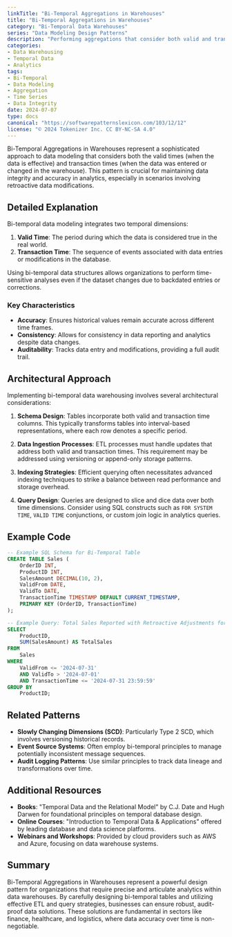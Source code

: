 ```yaml
---
linkTitle: "Bi-Temporal Aggregations in Warehouses"
title: "Bi-Temporal Aggregations in Warehouses"
category: "Bi-Temporal Data Warehouses"
series: "Data Modeling Design Patterns"
description: "Performing aggregations that consider both valid and transaction times within the warehouse."
categories:
- Data Warehousing
- Temporal Data
- Analytics
tags:
- Bi-Temporal
- Data Modeling
- Aggregation
- Time Series
- Data Integrity
date: 2024-07-07
type: docs
canonical: "https://softwarepatternslexicon.com/103/12/12"
license: "© 2024 Tokenizer Inc. CC BY-NC-SA 4.0"
---
```



Bi-Temporal Aggregations in Warehouses represent a sophisticated approach to data modeling that considers both the valid times (when the data is effective) and transaction times (when the data was entered or changed in the warehouse). This pattern is crucial for maintaining data integrity and accuracy in analytics, especially in scenarios involving retroactive data modifications.

## Detailed Explanation

Bi-temporal data modeling integrates two temporal dimensions:
1. **Valid Time**: The period during which the data is considered true in the real world.
2. **Transaction Time**: The sequence of events associated with data entries or modifications in the database.

Using bi-temporal data structures allows organizations to perform time-sensitive analyses even if the dataset changes due to backdated entries or corrections.

### Key Characteristics

- **Accuracy**: Ensures historical values remain accurate across different time frames.
- **Consistency**: Allows for consistency in data reporting and analytics despite data changes.
- **Auditability**: Tracks data entry and modifications, providing a full audit trail.

## Architectural Approach

Implementing bi-temporal data warehousing involves several architectural considerations:

1. **Schema Design**: Tables incorporate both valid and transaction time columns. This typically transforms tables into interval-based representations, where each row denotes a specific period.
   
2. **Data Ingestion Processes**: ETL processes must handle updates that address both valid and transaction times. This requirement may be addressed using versioning or append-only storage patterns.

3. **Indexing Strategies**: Efficient querying often necessitates advanced indexing techniques to strike a balance between read performance and storage overhead.

4. **Query Design**: Queries are designed to slice and dice data over both time dimensions. Consider using SQL constructs such as `FOR SYSTEM TIME`, `VALID TIME` conjunctions, or custom join logic in analytics queries.

## Example Code

```sql
-- Example SQL Schema for Bi-Temporal Table
CREATE TABLE Sales (
    OrderID INT,
    ProductID INT,
    SalesAmount DECIMAL(10, 2),
    ValidFrom DATE,
    ValidTo DATE,
    TransactionTime TIMESTAMP DEFAULT CURRENT_TIMESTAMP,
    PRIMARY KEY (OrderID, TransactionTime)
);

-- Example Query: Total Sales Reported with Retroactive Adjustments for a Period
SELECT
    ProductID,
    SUM(SalesAmount) AS TotalSales
FROM
    Sales
WHERE
    ValidFrom <= '2024-07-31' 
    AND ValidTo > '2024-07-01'
    AND TransactionTime <= '2024-07-31 23:59:59'
GROUP BY
    ProductID;
```

## Related Patterns

- **Slowly Changing Dimensions (SCD)**: Particularly Type 2 SCD, which involves versioning historical records.
- **Event Source Systems**: Often employ bi-temporal principles to manage potentially inconsistent message sequences.
- **Audit Logging Patterns**: Use similar principles to track data lineage and transformations over time.

## Additional Resources

- **Books**: "Temporal Data and the Relational Model" by C.J. Date and Hugh Darwen for foundational principles on temporal database design.
- **Online Courses**: "Introduction to Temporal Data & Applications" offered by leading database and data science platforms.
- **Webinars and Workshops**: Provided by cloud providers such as AWS and Azure, focusing on data warehouse systems.

## Summary

Bi-Temporal Aggregations in Warehouses represent a powerful design pattern for organizations that require precise and articulate analytics within data warehouses. By carefully designing bi-temporal tables and utilizing effective ETL and query strategies, businesses can ensure robust, audit-proof data solutions. These solutions are fundamental in sectors like finance, healthcare, and logistics, where data accuracy over time is non-negotiable.
